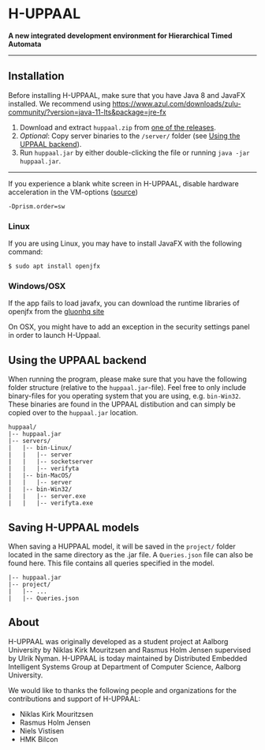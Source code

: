 # H-UPPAAL
**A new integrated development environment for Hierarchical Timed Automata**

-----

## Installation
Before installing H-UPPAAL, make sure that you have Java 8 and JavaFX installed. We recommend using https://www.azul.com/downloads/zulu-community/?version=java-11-lts&package=jre-fx

1. Download and extract `huppaal.zip` from [one of the releases](https://github.com/ulriknyman/H-Uppaal/releases).
2. *Optional*: Copy server binaries to the `/server/` folder (see [Using the UPPAAL backend](#using-the-uppaal-backend)). 
3. Run `huppaal.jar` by either double-clicking the file or running `java -jar huppaal.jar`.

-----

If you experience a blank white screen in H-UPPAAL, disable hardware acceleration in the VM-options ([source](https://www.reddit.com/r/javahelp/comments/84w6i6/problem_displaying_anything_with_javafx_only/))
```
-Dprism.order=sw
```

### Linux
If you are using Linux, you may have to install JavaFX with the following command:
```
$ sudo apt install openjfx
```
### Windows/OSX
If the app fails to load javafx, you can download the runtime libraries of openjfx from the [gluonhq site](https://gluonhq.com/products/javafx/)

On OSX, you might have to add an exception in the security settings panel in order to launch H-Uppaal.

## Using the UPPAAL backend
When running the program, please make sure that you have the following folder structure (relative to the `huppaal.jar`-file). Feel free to only include binary-files for you operating system that you are using, e.g. `bin-Win32`. These binaries are found in the UPPAAL distibution and can simply be copied over to the `huppaal.jar` location.

```
huppaal/
|-- huppaal.jar
|-- servers/
|   |-- bin-Linux/
|   |   |-- server
|   |   |-- socketserver
|   |   |-- verifyta
|   |-- bin-MacOS/
|   |   |-- server
|   |-- bin-Win32/
|   |   |-- server.exe
|   |   |-- verifyta.exe
```

## Saving H-UPPAAL models
When saving a HUPPAAL model, it will be saved in the `project/` folder located in the same directory as the .jar file. A `Queries.json` file can also be found here. This file contains all queries specified in the model. 

```
|-- huppaal.jar
|-- project/
|   |-- ...
|   |-- Queries.json
```

## About 
H-UPPAAL was originally developed as a student project at Aalborg University by Niklas Kirk Mouritzsen and Rasmus Holm Jensen supervised by Ulrik Nyman. H-UPPAAL is today maintained by Distributed Embedded Intelligent Systems Group at Department of Computer Science, Aalborg University. 

We would like to thanks the following people and organizations for the contributions and support of H-UPPAAL: 

  - Niklas Kirk Mouritzsen 
  - Rasmus Holm Jensen
  - Niels Vistisen
  - HMK Bilcon
  

